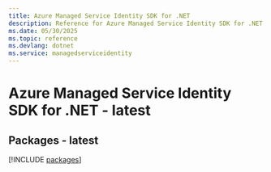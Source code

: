 ```yaml
---
title: Azure Managed Service Identity SDK for .NET
description: Reference for Azure Managed Service Identity SDK for .NET
ms.date: 05/30/2025
ms.topic: reference
ms.devlang: dotnet
ms.service: managedserviceidentity
---
```

# Azure Managed Service Identity SDK for .NET - latest
## Packages - latest
[!INCLUDE [packages](managed-service-identity-index.md)]